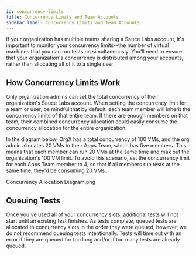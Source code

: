 ```yaml
---
id: concurrency-limits
title: Concurrency Limits and Team Accounts
sidebar_label: Concurrency Limits and Team Accounts
---
```


If your organization has multiple teams sharing a Sauce Labs account, it's important to monitor your concurrency limits--the number of virtual machines that you can run tests on simultaneously. You'll need to ensure that your organization's concurrency is distributed among your accounts, rather than allocating all of it to a single user.

## How Concurrency Limits Work
Only organization admins can set the total concurrency of their organization's Sauce Labs account. When setting the concurrency limit for a team or user, be mindful that by default, each team member will inherit the concurrency limits of that entire team. If there are enough members on that team, their combined concurrency allocation could easily consume the concurrency allocation for the entire organization.

In the diagram below, OrgX has a total concurrency of 100 VMs, and the org admin allocates 20 VMs to their Apps Team, which has five members. This means that each member can run 20 VMs at the same time and max out the organization's 100 VM limit. To avoid this scenario, set the concurrency limit for each Apps Team member to 4, so that if all members run tests at the same time, they'd be consuming 20 VMs.

Concurrency Allocation Diagram.png

## Queuing Tests
Once you've used all of your concurrency slots, additional tests will not start until an existing test finishes. As tests complete, queued tests are allocated to concurrency slots in the order they were queued, however, we do not recommend queuing tests intentionally. Tests will time out with an error if they are queued for too long and/or if too many tests are already queued.
